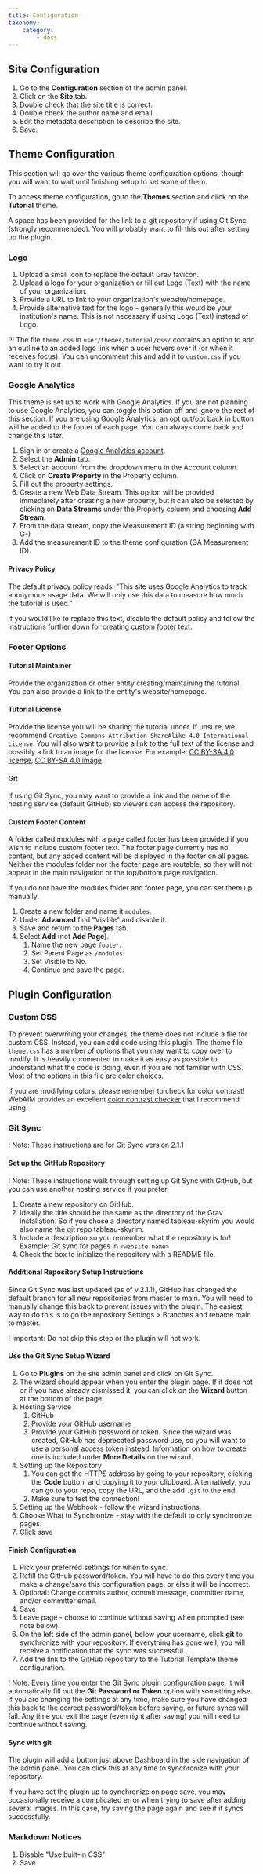 ```yaml
---
title: Configuration
taxonomy:
    category:
        - docs
---
```


## Site Configuration

1. Go to the **Configuration** section of the admin panel.
2. Click on the **Site** tab.
3. Double check that the site title is correct.
4. Double check the author name and email.
5. Edit the metadata description to describe the site.
6. Save.

## Theme Configuration

This section will go over the various theme configuration options, though you will want to wait until finishing setup to set some of them.

To access theme configuration, go to the **Themes** section and click on the **Tutorial** theme.

A space has been provided for the link to a git repository if using Git Sync (strongly recommended). You will probably want to fill this out after setting up the plugin.

### Logo

1. Upload a small icon to replace the default Grav favicon.
2. Upload a logo for your organization or fill out Logo (Text) with the name of your organization.
3. Provide a URL to link to your organization's website/homepage.
4. Provide alternative text for the logo - generally this would be your institution's name. This is not necessary if using Logo (Text) instead of Logo.

!!! The file `theme.css` in `user/themes/tutorial/css/` contains an option to add an outline to an added logo link when a user hovers over it (or when it receives focus). You can uncomment this and add it to `custom.css` if you want to try it out.

### Google Analytics

This theme is set up to work with Google Analytics. If you are not planning to use Google Analytics, you can toggle this option off and ignore the rest of this section. If you are using Google Analytics, an opt out/opt back in button will be added to the footer of each page. You can always come back and change this later.

1. Sign in or create a [Google Analytics account](https://www.google.com/analytics/web/#home).
2. Select the **Admin** tab.
3. Select an account from the dropdown menu in the Account column.
4. Click on **Create Property** in the Property column.
5. Fill out the property settings.
6. Create a new Web Data Stream. This option will be provided immediately after creating a new property, but it can also be selected by clicking on **Data Streams** under the Property column and choosing **Add Stream**.
7. From the data stream, copy the Measurement ID (a string beginning with G-)
8. Add the measurement ID to the theme configuration (GA Measurement ID).

#### Privacy Policy

The default privacy policy reads: "This site uses Google Analytics to track anonymous usage data. We will only use this data to measure how much the tutorial is used."

If you would like to replace this text, disable the default policy and follow the instructions further down for [creating custom footer text](link-needed).

### Footer Options

#### Tutorial Maintainer

Provide the organization or other entity creating/maintaining the tutorial. You can also provide a link to the entity's website/homepage.

#### Tutorial License

Provide the license you will be sharing the tutorial under. If unsure, we recommend `Creative Commons Attribution-ShareAlike 4.0 International License`. You will also want to provide a link to the full text of the license and possibly a link to an image for the license. For example: [CC BY-SA 4.0 license](http://creativecommons.org/licenses/by-sa/4.0/), [CC BY-SA 4.0 image](https://i.creativecommons.org/l/by-sa/4.0/88x31.png).

#### Git

If using Git Sync, you may want to provide a link and the name of the hosting service (default GitHub) so viewers can access the repository.

#### Custom Footer Content

A folder called modules with a page called footer has been provided if you wish to include custom footer text. The footer page currently has no content, but any added content will be displayed in the footer on all pages. Neither the modules folder nor the footer page are routable, so they will not appear in the main navigation or the top/bottom page navigation.

If you do not have the modules folder and footer page, you can set them up manually.

1. Create a new folder and name it `modules`.
2. Under **Advanced** find "Visible" and disable it.
3. Save and return to the **Pages** tab.
4. Select **Add** (not **Add Page**).
	1. Name the new page `footer`.
	2. Set Parent Page as `/modules`.
	3. Set Visible to No.
	4. Continue and save the page.

## Plugin Configuration

### Custom CSS

To prevent overwriting your changes, the theme does not include a file for custom CSS. Instead, you can add code using this plugin. The theme file `theme.css` has a number of options that you may want to copy over to modify. It is heavily commented to make it as easy as possible to understand what the code is doing, even if you are not familiar with CSS. Most of the options in this file are color choices.

If you are modifying colors, please remember to check for color contrast! WebAIM provides an excellent [color contrast checker](https://webaim.org/resources/contrastchecker/) that I recommend using.

### Git Sync

! Note: These instructions are for Git Sync version 2.1.1

#### Set up the GitHub Repository

! Note: These instructions walk through setting up Git Sync with GitHub, but you can use another hosting service if you prefer.

1. Create a new repository on GitHub.
2. Ideally the title should be the same as the directory of the Grav installation. So if you chose a directory named tableau-skyrim you would also name the git repo tableau-skyrim.
3. Include a description so you remember what the repository is for! Example: Git sync for pages in `<website name>`
4. Check the box to initialize the repository with a README file.

#### Additional Repository Setup Instructions

Since Git Sync was last updated (as of v.2.1.1), GitHub has changed the default branch for all new repositories from master to main. You will need to manually change this back to prevent issues with the plugin. The easiest way to do this is to go the repository Settings > Branches and rename main to master.

! Important: Do not skip this step or the plugin will not work.

#### Use the Git Sync Setup Wizard

1. Go to **Plugins** on the site admin panel and click on Git Sync.
2. The wizard should appear when you enter the plugin page. If it does not or if you have already dismissed it, you can click on the **Wizard** button at the bottom of the page.
3. Hosting Service
	1. GitHub
	2. Provide your GitHub username
	3. Provide your GitHub password or token. Since the wizard was created, GitHub has deprecated password use, so you will want to use a personal access token instead. Information on how to create one is included under **More Details** on the wizard.
4. Setting up the Repository
	1. You can get the HTTPS address by going to your repository, clicking the **Code** button, and copying it to your clipboard. Alternatively, you can go to your repo, copy the URL, and the add `.git` to the end.
	2. Make sure to test the connection!
5. Setting up the Webhook - follow the wizard instructions.
6. Choose What to Synchronize - stay with the default to only synchronize pages.
7. Click save

#### Finish Configuration

1. Pick your preferred settings for when to sync.
2. Refill the GitHub password/token. You will have to do this every time you make a change/save this configuration page, or else it will be incorrect.
3. Optional: Change commits author, commit message, committer name, and/or committer email.
4. Save
5. Leave page - choose to continue without saving when prompted (see note below).
6. On the left side of the admin panel, below your username, click **git** to synchronize with your repository. If everything has gone well, you will receive a notification that the sync was successful.
7. Add the link to the GitHub repository to the Tutorial Template theme configuration.

! Note: Every time you enter the Git Sync plugin configuration page, it will automatically fill out the **Git Password or Token** option with something else. If you are changing the settings at any time, make sure you have changed this back to the correct password/token before saving, or future syncs will fail. Any time you exit the page (even right after saving) you will need to continue without saving.

#### Sync with git

The plugin will add a button just above Dashboard in the side navigation of the admin panel. You can click this at any time to synchronize with your repository.

If you have set the plugin up to synchronize on page save, you may occasionally receive a complicated error when trying to save after adding several images. In this case, try saving the page again and see if it syncs successfully.

### Markdown Notices

1. Disable "Use built-in CSS"
2. Save